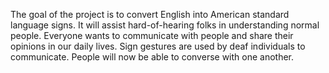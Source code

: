 The goal of the project is to convert English into American standard
language signs. It will assist hard-of-hearing folks in understanding
normal people. Everyone wants to communicate with people and
share their opinions in our daily lives. Sign gestures are used by deaf
individuals to communicate. People will now be able to converse with
one another.
